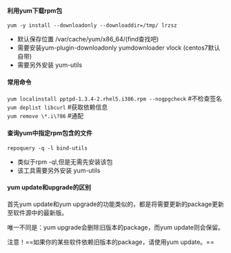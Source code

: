 #### 利用yum下载rpm包
`yum -y install --downloadonly --downloaddir=/tmp/ lrzsz `

- 默认保存位置 /var/cache/yum/x86_64/(find查找吧)
- 需要安装yum-plugin-downloadonly yumdownloader vlock (centos7默认自带)
- 需要另外安装 yum-utils

#### 常用命令
`yum localinstall pptpd-1.3.4-2.rhel5.i386.rpm --nogpgcheck` #不检查签名  
`yum deplist libcurl`   #获取依赖信息  
`yum remove \*.i\?86`   #通配

#### 查询yum中指定rpm包含的文件
`repoquery -q -l bind-utils`
- 类似于rpm -ql,但是无需先安装该包
- 该工具需要另外安装 yum-utils




#### yum update和upgrade的区别
首先yum update和yum upgrade的功能类似的，都是将需要更新的package更新至软件源中的最新版。

唯一不同是：yum upgrade会删除旧版本的package，而yum update则会保留。

注意！==如果你的某些软件依赖旧版本的package，请使用yum update。==
